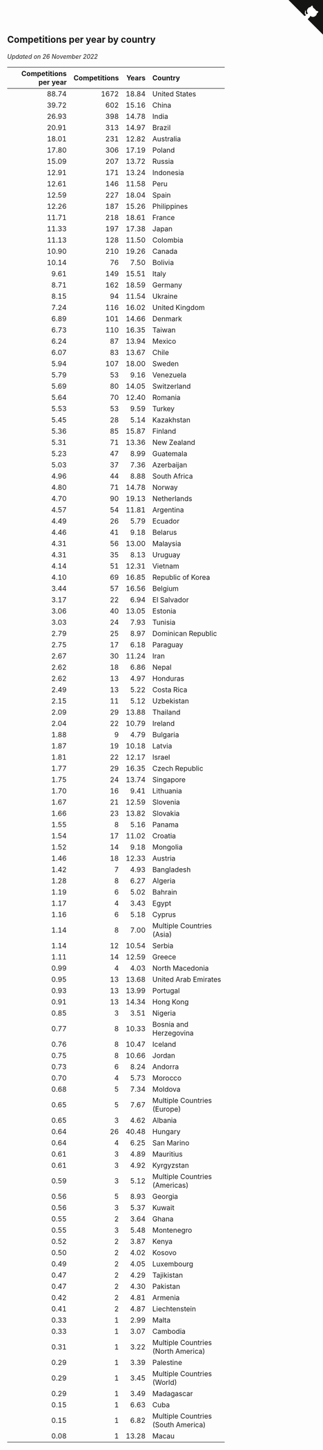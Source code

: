 ## Competitions per year by country

*Updated on 26 November 2022*

| Competitions per year | Competitions | Years | Country |
| ---: | ---: | ---: | :--- |
| 88.74 | 1672 | 18.84 | United States |
| 39.72 | 602 | 15.16 | China |
| 26.93 | 398 | 14.78 | India |
| 20.91 | 313 | 14.97 | Brazil |
| 18.01 | 231 | 12.82 | Australia |
| 17.80 | 306 | 17.19 | Poland |
| 15.09 | 207 | 13.72 | Russia |
| 12.91 | 171 | 13.24 | Indonesia |
| 12.61 | 146 | 11.58 | Peru |
| 12.59 | 227 | 18.04 | Spain |
| 12.26 | 187 | 15.26 | Philippines |
| 11.71 | 218 | 18.61 | France |
| 11.33 | 197 | 17.38 | Japan |
| 11.13 | 128 | 11.50 | Colombia |
| 10.90 | 210 | 19.26 | Canada |
| 10.14 | 76 | 7.50 | Bolivia |
| 9.61 | 149 | 15.51 | Italy |
| 8.71 | 162 | 18.59 | Germany |
| 8.15 | 94 | 11.54 | Ukraine |
| 7.24 | 116 | 16.02 | United Kingdom |
| 6.89 | 101 | 14.66 | Denmark |
| 6.73 | 110 | 16.35 | Taiwan |
| 6.24 | 87 | 13.94 | Mexico |
| 6.07 | 83 | 13.67 | Chile |
| 5.94 | 107 | 18.00 | Sweden |
| 5.79 | 53 | 9.16 | Venezuela |
| 5.69 | 80 | 14.05 | Switzerland |
| 5.64 | 70 | 12.40 | Romania |
| 5.53 | 53 | 9.59 | Turkey |
| 5.45 | 28 | 5.14 | Kazakhstan |
| 5.36 | 85 | 15.87 | Finland |
| 5.31 | 71 | 13.36 | New Zealand |
| 5.23 | 47 | 8.99 | Guatemala |
| 5.03 | 37 | 7.36 | Azerbaijan |
| 4.96 | 44 | 8.88 | South Africa |
| 4.80 | 71 | 14.78 | Norway |
| 4.70 | 90 | 19.13 | Netherlands |
| 4.57 | 54 | 11.81 | Argentina |
| 4.49 | 26 | 5.79 | Ecuador |
| 4.46 | 41 | 9.18 | Belarus |
| 4.31 | 56 | 13.00 | Malaysia |
| 4.31 | 35 | 8.13 | Uruguay |
| 4.14 | 51 | 12.31 | Vietnam |
| 4.10 | 69 | 16.85 | Republic of Korea |
| 3.44 | 57 | 16.56 | Belgium |
| 3.17 | 22 | 6.94 | El Salvador |
| 3.06 | 40 | 13.05 | Estonia |
| 3.03 | 24 | 7.93 | Tunisia |
| 2.79 | 25 | 8.97 | Dominican Republic |
| 2.75 | 17 | 6.18 | Paraguay |
| 2.67 | 30 | 11.24 | Iran |
| 2.62 | 18 | 6.86 | Nepal |
| 2.62 | 13 | 4.97 | Honduras |
| 2.49 | 13 | 5.22 | Costa Rica |
| 2.15 | 11 | 5.12 | Uzbekistan |
| 2.09 | 29 | 13.88 | Thailand |
| 2.04 | 22 | 10.79 | Ireland |
| 1.88 | 9 | 4.79 | Bulgaria |
| 1.87 | 19 | 10.18 | Latvia |
| 1.81 | 22 | 12.17 | Israel |
| 1.77 | 29 | 16.35 | Czech Republic |
| 1.75 | 24 | 13.74 | Singapore |
| 1.70 | 16 | 9.41 | Lithuania |
| 1.67 | 21 | 12.59 | Slovenia |
| 1.66 | 23 | 13.82 | Slovakia |
| 1.55 | 8 | 5.16 | Panama |
| 1.54 | 17 | 11.02 | Croatia |
| 1.52 | 14 | 9.18 | Mongolia |
| 1.46 | 18 | 12.33 | Austria |
| 1.42 | 7 | 4.93 | Bangladesh |
| 1.28 | 8 | 6.27 | Algeria |
| 1.19 | 6 | 5.02 | Bahrain |
| 1.17 | 4 | 3.43 | Egypt |
| 1.16 | 6 | 5.18 | Cyprus |
| 1.14 | 8 | 7.00 | Multiple Countries (Asia) |
| 1.14 | 12 | 10.54 | Serbia |
| 1.11 | 14 | 12.59 | Greece |
| 0.99 | 4 | 4.03 | North Macedonia |
| 0.95 | 13 | 13.68 | United Arab Emirates |
| 0.93 | 13 | 13.99 | Portugal |
| 0.91 | 13 | 14.34 | Hong Kong |
| 0.85 | 3 | 3.51 | Nigeria |
| 0.77 | 8 | 10.33 | Bosnia and Herzegovina |
| 0.76 | 8 | 10.47 | Iceland |
| 0.75 | 8 | 10.66 | Jordan |
| 0.73 | 6 | 8.24 | Andorra |
| 0.70 | 4 | 5.73 | Morocco |
| 0.68 | 5 | 7.34 | Moldova |
| 0.65 | 5 | 7.67 | Multiple Countries (Europe) |
| 0.65 | 3 | 4.62 | Albania |
| 0.64 | 26 | 40.48 | Hungary |
| 0.64 | 4 | 6.25 | San Marino |
| 0.61 | 3 | 4.89 | Mauritius |
| 0.61 | 3 | 4.92 | Kyrgyzstan |
| 0.59 | 3 | 5.12 | Multiple Countries (Americas) |
| 0.56 | 5 | 8.93 | Georgia |
| 0.56 | 3 | 5.37 | Kuwait |
| 0.55 | 2 | 3.64 | Ghana |
| 0.55 | 3 | 5.48 | Montenegro |
| 0.52 | 2 | 3.87 | Kenya |
| 0.50 | 2 | 4.02 | Kosovo |
| 0.49 | 2 | 4.05 | Luxembourg |
| 0.47 | 2 | 4.29 | Tajikistan |
| 0.47 | 2 | 4.30 | Pakistan |
| 0.42 | 2 | 4.81 | Armenia |
| 0.41 | 2 | 4.87 | Liechtenstein |
| 0.33 | 1 | 2.99 | Malta |
| 0.33 | 1 | 3.07 | Cambodia |
| 0.31 | 1 | 3.22 | Multiple Countries (North America) |
| 0.29 | 1 | 3.39 | Palestine |
| 0.29 | 1 | 3.45 | Multiple Countries (World) |
| 0.29 | 1 | 3.49 | Madagascar |
| 0.15 | 1 | 6.63 | Cuba |
| 0.15 | 1 | 6.82 | Multiple Countries (South America) |
| 0.08 | 1 | 13.28 | Macau |


<a href="https://github.com/JustinTimeCuber/wca_statistics" class="github-corner" aria-label="View source on Github"><svg width="80" height="80" viewBox="0 0 250 250" style="fill:#151513; color:#fff; position: absolute; top: 0; border: 0; right: 0;" aria-hidden="true"><path d="M0,0 L115,115 L130,115 L142,142 L250,250 L250,0 Z"></path><path d="M128.3,109.0 C113.8,99.7 119.0,89.6 119.0,89.6 C122.0,82.7 120.5,78.6 120.5,78.6 C119.2,72.0 123.4,76.3 123.4,76.3 C127.3,80.9 125.5,87.3 125.5,87.3 C122.9,97.6 130.6,101.9 134.4,103.2" fill="currentColor" style="transform-origin: 130px 106px;" class="octo-arm"></path><path d="M115.0,115.0 C114.9,115.1 118.7,116.5 119.8,115.4 L133.7,101.6 C136.9,99.2 139.9,98.4 142.2,98.6 C133.8,88.0 127.5,74.4 143.8,58.0 C148.5,53.4 154.0,51.2 159.7,51.0 C160.3,49.4 163.2,43.6 171.4,40.1 C171.4,40.1 176.1,42.5 178.8,56.2 C183.1,58.6 187.2,61.8 190.9,65.4 C194.5,69.0 197.7,73.2 200.1,77.6 C213.8,80.2 216.3,84.9 216.3,84.9 C212.7,93.1 206.9,96.0 205.4,96.6 C205.1,102.4 203.0,107.8 198.3,112.5 C181.9,128.9 168.3,122.5 157.7,114.1 C157.9,116.9 156.7,120.9 152.7,124.9 L141.0,136.5 C139.8,137.7 141.6,141.9 141.8,141.8 Z" fill="currentColor" class="octo-body"></path></svg></a><style>.github-corner:hover .octo-arm{animation:octocat-wave 560ms ease-in-out}@keyframes octocat-wave{0%,100%{transform:rotate(0)}20%,60%{transform:rotate(-25deg)}40%,80%{transform:rotate(10deg)}}@media (max-width:500px){.github-corner:hover .octo-arm{animation:none}.github-corner .octo-arm{animation:octocat-wave 560ms ease-in-out}}</style>
